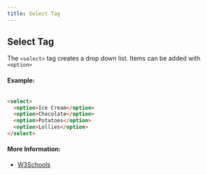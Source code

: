```yaml
---
title: Select Tag
---
```

## Select Tag

The `<select>` tag creates a drop down list. Items can be added with `<option>`

#### Example:

``` html

<select>
  <option>Ice Cream</option>
  <option>Chocolate</option>
  <option>Potatoes</option>
  <option>Lollies</option>
</select>

```

#### More Information:

- <a href='https://www.w3schools.com/tags/tag_select.asp' target='_blank' rel='nofollow'>W3Schools</a>


